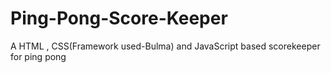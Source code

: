 # Ping-Pong-Score-Keeper
A HTML , CSS(Framework used-Bulma) and JavaScript based scorekeeper for ping pong 
